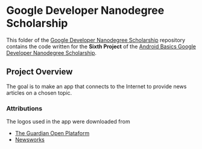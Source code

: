 # Google Developer Nanodegree Scholarship

This folder of the [Google Developer Nanodegree Scholarship](https://github.com/EnduranceCode/GoogleDeveloperNanodegreeScholarship/tree/master) repository contains the code written for the **Sixth Project** of the [Android Basics Google Developer Nanodegree Scholarship](https://sites.google.com/knowlabs.com/gdnd2017).

## Project Overview

The goal is to make an app that connects to the Internet to provide news articles on a chosen topic. 
 
### Attributions

The logos used in the app were downloaded from

* [The Guardian Open Plataform](https://www.theguardian.com/open-platform/logos)
* [Newsworks](https://www.newsworks.org.uk/toolkit)
